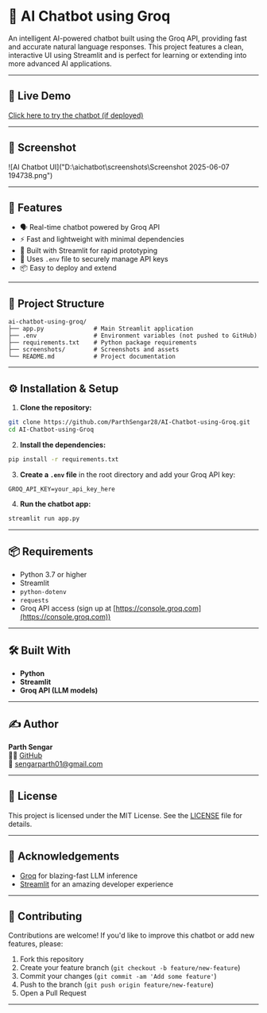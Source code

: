 # 🤖 AI Chatbot using Groq

An intelligent AI-powered chatbot built using the Groq API, providing fast and accurate natural language responses. This project features a clean, interactive UI using Streamlit and is perfect for learning or extending into more advanced AI applications.

---

## 🚀 Live Demo

[Click here to try the chatbot (if deployed)](https://askita.streamlit.app/)

---

## 📸 Screenshot

![AI Chatbot UI]("D:\aichatbot\screenshots\Screenshot 2025-06-07 194738.png")

---

## 🧠 Features

- 🗣️ Real-time chatbot powered by Groq API
- ⚡ Fast and lightweight with minimal dependencies
- 🧪 Built with Streamlit for rapid prototyping
- 🔐 Uses `.env` file to securely manage API keys
- 📦 Easy to deploy and extend

---

## 📂 Project Structure

```
ai-chatbot-using-groq/
├── app.py              # Main Streamlit application
├── .env                # Environment variables (not pushed to GitHub)
├── requirements.txt    # Python package requirements
├── screenshots/        # Screenshots and assets
└── README.md           # Project documentation
```

---

## ⚙️ Installation & Setup

1. **Clone the repository:**

```bash
git clone https://github.com/ParthSengar28/AI-Chatbot-using-Groq.git
cd AI-Chatbot-using-Groq
```

2. **Install the dependencies:**

```bash
pip install -r requirements.txt
```

3. **Create a `.env` file** in the root directory and add your Groq API key:

```
GROQ_API_KEY=your_api_key_here
```

4. **Run the chatbot app:**

```bash
streamlit run app.py
```

---

## 📦 Requirements

- Python 3.7 or higher
- Streamlit
- `python-dotenv`
- `requests`
- Groq API access (sign up at [https://console.groq.com](https://console.groq.com))

---

## 🛠️ Built With

- **Python**
- **Streamlit**
- **Groq API (LLM models)**

---

## ✍️ Author

**Parth Sengar**  
👨‍💻 [GitHub](https://github.com/ParthSengar28)  
📧 sengarparth01@gmail.com

---

## 🪪 License

This project is licensed under the MIT License. See the [LICENSE](LICENSE) file for details.

---

## 🙌 Acknowledgements

- [Groq](https://www.groq.com/) for blazing-fast LLM inference
- [Streamlit](https://streamlit.io/) for an amazing developer experience

---

## 🤝 Contributing

Contributions are welcome! If you'd like to improve this chatbot or add new features, please:

1. Fork this repository
2. Create your feature branch (`git checkout -b feature/new-feature`)
3. Commit your changes (`git commit -am 'Add some feature'`)
4. Push to the branch (`git push origin feature/new-feature`)
5. Open a Pull Request

---
